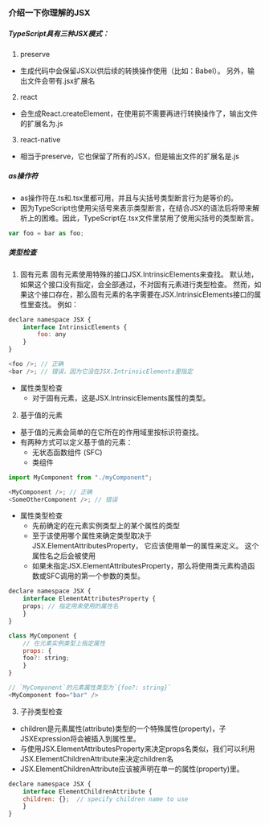 ### 介绍一下你理解的JSX

##### TypeScript具有三种JSX模式：
1. preserve
- 生成代码中会保留JSX以供后续的转换操作使用（比如：Babel）。 另外，输出文件会带有.jsx扩展名

2. react
- 会生成React.createElement，在使用前不需要再进行转换操作了，输出文件的扩展名为.js

3. react-native
- 相当于preserve，它也保留了所有的JSX，但是输出文件的扩展名是.js

##### as操作符

- as操作符在.ts和.tsx里都可用，并且与尖括号类型断言行为是等价的。
- 因为TypeScript也使用尖括号来表示类型断言，在结合JSX的语法后将带来解析上的困难。因此，TypeScript在.tsx文件里禁用了使用尖括号的类型断言。

```javascript
var foo = bar as foo;
```

##### 类型检查
1. 固有元素
固有元素使用特殊的接口JSX.IntrinsicElements来查找。 默认地，如果这个接口没有指定，会全部通过，不对固有元素进行类型检查。 然而，如果这个接口存在，那么固有元素的名字需要在JSX.IntrinsicElements接口的属性里查找。 例如：
```javascript
declare namespace JSX {
    interface IntrinsicElements {
        foo: any
    }
}

<foo />; // 正确
<bar />; // 错误，因为它没在JSX.IntrinsicElements里指定
```

- 属性类型检查
    - 对于固有元素，这是JSX.IntrinsicElements属性的类型。



2. 基于值的元素

- 基于值的元素会简单的在它所在的作用域里按标识符查找。
- 有两种方式可以定义基于值的元素：
    - 无状态函数组件 (SFC)
    - 类组件

```javascript
import MyComponent from "./myComponent";

<MyComponent />; // 正确
<SomeOtherComponent />; // 错误
```

- 属性类型检查
    - 先前确定的在元素实例类型上的某个属性的类型
    - 至于该使用哪个属性来确定类型取决于JSX.ElementAttributesProperty， 它应该使用单一的属性来定义。 这个属性名之后会被使用
    - 如果未指定JSX.ElementAttributesProperty，那么将使用类元素构造函数或SFC调用的第一个参数的类型。

```javascript
declare namespace JSX {
    interface ElementAttributesProperty {
    props; // 指定用来使用的属性名
    }
}

class MyComponent {
    // 在元素实例类型上指定属性
    props: {
    foo?: string;
    }
}

// `MyComponent`的元素属性类型为`{foo?: string}`
<MyComponent foo="bar" />

```


3. 子孙类型检查

- children是元素属性(attribute)类型的一个特殊属性(property)，子JSXExpression将会被插入到属性里。
- 与使用JSX.ElementAttributesProperty来决定props名类似，我们可以利用JSX.ElementChildrenAttribute来决定children名
- JSX.ElementChildrenAttribute应该被声明在单一的属性(property)里。

```javascript
declare namespace JSX {
    interface ElementChildrenAttribute {
    children: {};  // specify children name to use
    }
}
```
